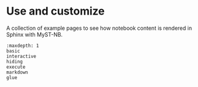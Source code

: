 # Use and customize

A collection of example pages to see how notebook content is rendered
in Sphinx with MyST-NB.

```{toctree}
:maxdepth: 1
basic
interactive
hiding
execute
markdown
glue
```
